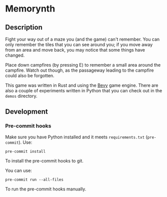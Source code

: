 # Memorynth

## Description

Fight your way out of a maze you (and the game) can't remember. You can only remember the tiles that you can see around you; if you move away from an area and move back, you may notice that some things have changed.

Place down campfires (by pressing E) to remember a small area around the campfire. Watch out though, as the passageway leading to the campfire could also be forgotten.

This game was written in Rust and using the [Bevy](https://bevyengine.org/) game engine. There are also a couple of experiments written in Python that you can check out in the `demos` directory.

## Development

### Pre-commit hooks

Make sure you have Python installed and it meets `requirements.txt` (`pre-commit`). Use:

```
pre-commit install
```

To install the pre-commit hooks to git.

You can use:
```
pre-commit run --all-files
```

To run the pre-commit hooks manually.

